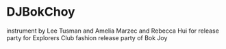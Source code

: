 # DJBokChoy 

instrument by Lee Tusman and Amelia Marzec and Rebecca Hui for release party for Explorers Club fashion release party of Bok Joy


